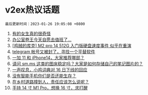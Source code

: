 # v2ex热议话题

`最后更新时间：2023-01-26 19:05:08 +0800`

1. [有的女生真的很奇怪](https://www.v2ex.com/t/910629)
1. [办公室卷王今天自愿去值班了…](https://www.v2ex.com/t/910675)
1. [[鸡贼的库克] M2 pro 14 512G 入门版硬盘速度事件 似乎在重演](https://www.v2ex.com/t/910672)
1. [telegram 帐号又被封了，寻找一个平替软件](https://www.v2ex.com/t/910653)
1. [一加 11 和 iPhone14，大家推荐哪部？](https://www.v2ex.com/t/910654)
1. [请问 sm.ms 这类的图床稳定吗？大家是如何存储自己的笔记图片的？](https://www.v2ex.com/t/910689)
1. [一声叹息，小鸡词典对 16 日下线的回应](https://www.v2ex.com/t/910656)
1. [没有智能手机你们是否还能生存？](https://www.v2ex.com/t/910690)
1. [在乡村道路撞到人，责任应该怎么说呢？](https://www.v2ex.com/t/910708)
1. [手持 14 寸 M1 Pro，想换 16 寸，求打醒](https://www.v2ex.com/t/910693)

